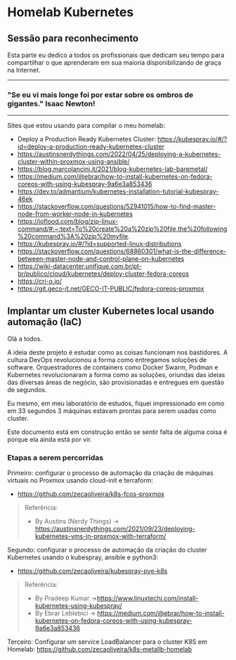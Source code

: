 # Homelab Kubernetes
## Sessão para reconhecimento

Esta parte eu dedico a todos os profissionais que dedicam seu tempo para compartilhar o que aprenderam em sua maioria disponibilizando de graça na Internet.

----------------------------------------------------------------------------------
### "Se eu vi mais longe foi por estar sobre os ombros de gigantes." Isaac Newton!
----------------------------------------------------------------------------------

Sites que estou usando para compilar o meu homelab:

- Deploy a Production Ready Kubernetes Cluster: https://kubespray.io/#/?id=deploy-a-production-ready-kubernetes-cluster
- https://austinsnerdythings.com/2022/04/25/deploying-a-kubernetes-cluster-within-proxmox-using-ansible/
- https://blog.marcolancini.it/2021/blog-kubernetes-lab-baremetal/
- https://medium.com/@ebrar/how-to-install-kubernetes-on-fedora-coreos-with-using-kubespray-9a6e3a853436
- https://dev.to/admantium/kubernetes-installation-tutorial-kubespray-46ek
- https://stackoverflow.com/questions/52941015/how-to-find-master-node-from-worker-node-in-kubernetes
- https://ioflood.com/blog/zip-linux-command/#:~:text=To%20create%20a%20zip%20file,the%20following%20command%3A%20zip%20myfile.
- https://kubespray.io/#/?id=supported-linux-distributions
- https://stackoverflow.com/questions/68860301/what-is-the-difference-between-master-node-and-control-plane-on-kubernetes
- https://wiki-datacenter.unifique.com.br/pt-br/publico/cloud/kubernetes/deploy-cluster-fedora-coreos
- https://cri-o.io/
- https://git.geco-it.net/GECO-IT-PUBLIC/fedora-coreos-proxmox


## Implantar um cluster Kubernetes local usando automação (IaC)

Olá a todos.

A ideia deste projeto é estudar como as coisas funcionam nos bastidores. A cultura DevOps revolucionou a forma como entregamos soluções de software. Orquestradores de containers como Docker Swarm, Podman e Kubernetes revolucionaram a forma como as soluções, oriundas das ideias das diversas áreas de negócio, são provisionadas e entregues em questão de segundos.

Eu mesmo, em meu laboratório de estudos, fiquei impressionado em como em 33 segundos 3 máquinas estavam prontas para serem usadas como cluster.

Este documento está em construção então se sentir falta de alguma coisa é porque ela ainda está por vir. 

### Etapas a serem percorridas

Primeiro: configurar o processo de automação da criação de máquinas virtuais no Proxmox usando cloud-init e terraform: 
- https://github.com/zecaoliveira/k8s-fcos-proxmox

> Referência:
> - By Austins (Nerdy Things) -> https://austinsnerdythings.com/2021/09/23/deploying-kubernetes-vms-in-proxmox-with-terraform/

Segundo: configurar o processo de automação da criação do cluster Kubernetes usando o kubespray, ansible e python3: 
- https://github.com/zecaoliveira/kubespray-pve-k8s

> Referência:
> - By Pradeep Kumar ->https://www.linuxtechi.com/install-kubernetes-using-kubespray/
> - By Ebrar Leblebici -> https://medium.com/@ebrar/how-to-install-kubernetes-on-fedora-coreos-with-using-kubespray-9a6e3a853436

Terceiro: Configurar um service LoadBalancer para o cluster K8S em Homelab: https://github.com/zecaoliveira/k8s-metallb-homelab 
